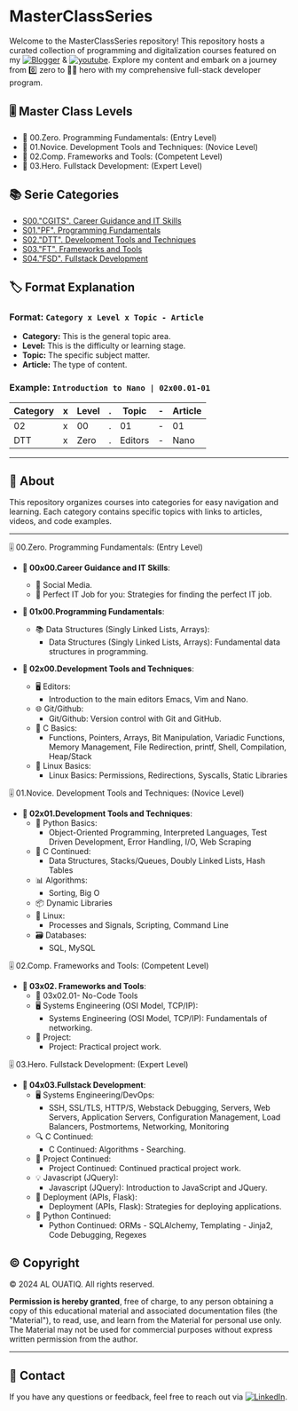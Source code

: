 # MasterClassSeries

Welcome to the MasterClassSeries repository! This repository hosts a curated collection of programming and digitalization courses featured on my [![Blogger](https://img.shields.io/badge/blogger-FC4F08?style=for-the-badge&logo=blogger&logoColor=white)](https://www.alouatiq.com/blog) & [![youtube](https://img.shields.io/badge/youtube-FF0000?style=for-the-badge&logo=youtube&logoColor=white)](https://www.youtube.com/@Digitalization101). Explore my content and embark on a journey from 0️⃣ zero to 🦸‍♂️ hero with my comprehensive full-stack developer program.

## 🎚 Master Class Levels
- 📘 00.Zero.   Programming Fundamentals: (Entry Level)
- 📘 01.Novice. Development Tools and Techniques: (Novice Level)
- 📘 02.Comp.   Frameworks and Tools: (Competent Level)
- 📘 03.Hero.   Fullstack Development: (Expert Level)

## 📚 Serie Categories

- [S00."CGITS". Career Guidance and IT Skills](./00xCGITS/README.md)
- [S01."PF".    Programming Fundamentals](./01xPF/README.md)
- [S02."DTT".   Development Tools and Techniques](./02xDTT/README.md)
- [S03."FT".    Frameworks and Tools](./03xFT/README.md)
- [S04."FSD".   Fullstack Development](./04xFSD/README.md)

## 🏷️ Format Explanation

### Format: `Category x Level x Topic - Article`

- **Category:** This is the general topic area.
- **Level:** This is the difficulty or learning stage.
- **Topic:** The specific subject matter.
- **Article:** The type of content.

### Example: `Introduction to Nano | 02x00.01-01`

| **Category** | **x** | **Level** | **.** | **Topic** | **-** | **Article** |
|--------------|-------|-----------|-------|-----------|-------|-------------|
| 02           | x     | 00        | .     | 01        | -     | 01          |
| DTT          | x     | Zero      | .     | Editors   | -     | Nano        |

---

## 🌟 About

This repository organizes courses into categories for easy navigation and learning. Each category contains specific topics with links to articles, videos, and code examples.

---

🎚 00.Zero. Programming Fundamentals: (Entry Level)

- **📘 00x00.Career Guidance and IT Skills**:
  - 📱 Social Media.
  - 🎯 Perfect IT Job for you: Strategies for finding the perfect IT job.

- **📘 01x00.Programming Fundamentals**:
  - 📚 Data Structures (Singly Linked Lists, Arrays):
    - Data Structures (Singly Linked Lists, Arrays): Fundamental data structures in programming.

- **📘 02x00.Development Tools and Techniques**:
  - 🖥️ Editors:
    - Introduction to the main editors Emacs, Vim and Nano.
  - 🌐 Git/Github:
    - Git/Github: Version control with Git and GitHub.
  - 🔧 C Basics:
    - Functions, Pointers, Arrays, Bit Manipulation, Variadic Functions, Memory Management, File Redirection, printf, Shell, Compilation, Heap/Stack
  - 🐧 Linux Basics:
    - Linux Basics: Permissions, Redirections, Syscalls, Static Libraries

🎚 01.Novice. Development Tools and Techniques: (Novice Level)

- **📘 02x01.Development Tools and Techniques**:
  - 🐍 Python Basics:
    - Object-Oriented Programming, Interpreted Languages, Test Driven Development, Error Handling, I/O, Web Scraping
  - 🔨 C Continued:
    - Data Structures, Stacks/Queues, Doubly Linked Lists, Hash Tables
  - 📊 Algorithms:
    - Sorting, Big O
  - 📦 Dynamic Libraries
  - 🐧 Linux:
    - Processes and Signals, Scripting, Command Line
  - 🗃️ Databases:
    - SQL, MySQL

🎚 02.Comp. Frameworks and Tools: (Competent Level)
- **📘 03x02. Frameworks and Tools**:
  - 📱 03x02.01- No-Code Tools
  - 🖥️ Systems Engineering (OSI Model, TCP/IP):
    - Systems Engineering (OSI Model, TCP/IP): Fundamentals of networking.
  - 📑 Project:
    - Project: Practical project work.

🎚 03.Hero. Fullstack Development: (Expert Level)
- **📘 04x03.Fullstack Development**:
  - 🖥️ Systems Engineering/DevOps:
    - SSH, SSL/TLS, HTTP/S, Webstack Debugging, Servers, Web Servers, Application Servers, Configuration Management, Load Balancers, Postmortems, Networking, Monitoring
  - 🔍 C Continued:
    - C Continued: Algorithms - Searching.
  - 📑 Project Continued:
    - Project Continued: Continued practical project work.
  - 💡 Javascript (JQuery):
    - Javascript (JQuery): Introduction to JavaScript and JQuery.
  - 🚀 Deployment (APIs, Flask):
    - Deployment (APIs, Flask): Strategies for deploying applications.
  - 🐍 Python Continued:
    - Python Continued: ORMs - SQLAlchemy, Templating - Jinja2, Code Debugging, Regexes

## ©️ Copyright

©️ 2024 AL OUATIQ. All rights reserved.

**Permission is hereby granted**, free of charge, to any person obtaining a copy of this educational material and associated documentation files (the "Material"), to read, use, and learn from the Material for personal use only. The Material may not be used for commercial purposes without express written permission from the author.

---

## 📧 Contact

If you have any questions or feedback, feel free to reach out via [![LinkedIn](https://img.shields.io/badge/LinkedIn-0077B5?style=for-the-badge&logo=linkedin&logoColor=white)](https://linkedin.com/in/alouatiq).
